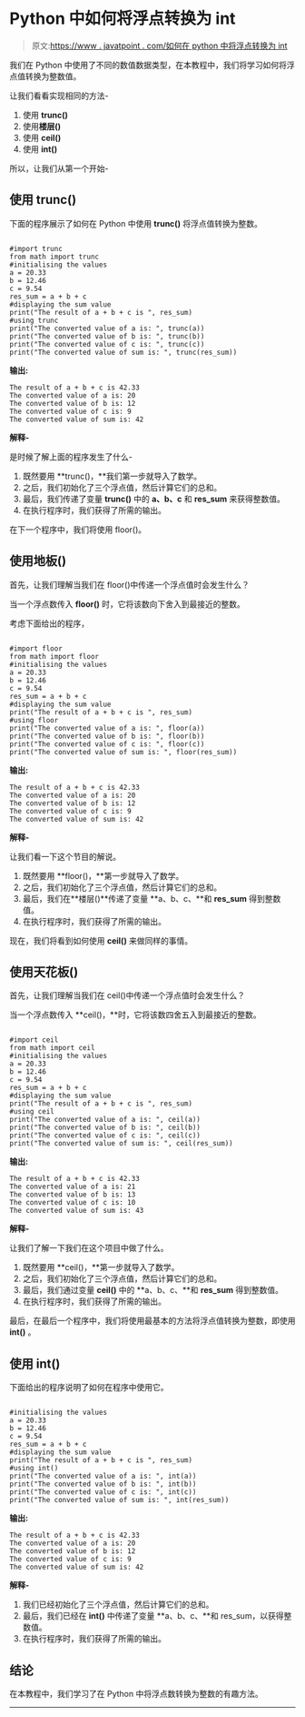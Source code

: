 # Python 中如何将浮点转换为 int

> 原文:[https://www . javatpoint . com/如何在 python 中将浮点转换为 int](https://www.javatpoint.com/how-to-convert-float-to-int-in-python)

我们在 Python 中使用了不同的数值数据类型，在本教程中，我们将学习如何将浮点值转换为整数值。

让我们看看实现相同的方法-

1.  使用 **trunc()**
2.  使用**楼层()**
3.  使用 **ceil()**
4.  使用 **int()**

所以，让我们从第一个开始-

## 使用 trunc()

下面的程序展示了如何在 Python 中使用 **trunc()** 将浮点值转换为整数。

```

#import trunc
from math import trunc
#initialising the values
a = 20.33
b = 12.46
c = 9.54
res_sum = a + b + c
#displaying the sum value
print("The result of a + b + c is ", res_sum)
#using trunc
print("The converted value of a is: ", trunc(a))
print("The converted value of b is: ", trunc(b))
print("The converted value of c is: ", trunc(c))
print("The converted value of sum is: ", trunc(res_sum))

```

**输出:**

```
The result of a + b + c is 42.33
The converted value of a is: 20
The converted value of b is: 12
The converted value of c is: 9
The converted value of sum is: 42

```

**解释-**

是时候了解上面的程序发生了什么-

1.  既然要用 **trunc()，**我们第一步就导入了数学。
2.  之后，我们初始化了三个浮点值，然后计算它们的总和。
3.  最后，我们传递了变量 **trunc()** 中的 **a、b、c** 和 **res_sum** 来获得整数值。
4.  在执行程序时，我们获得了所需的输出。

在下一个程序中，我们将使用 floor()。

## 使用地板()

首先，让我们理解当我们在 floor()中传递一个浮点值时会发生什么？

当一个浮点数传入 **floor()** 时，它将该数向下舍入到最接近的整数。

考虑下面给出的程序，

```

#import floor
from math import floor
#initialising the values
a = 20.33
b = 12.46
c = 9.54
res_sum = a + b + c
#displaying the sum value
print("The result of a + b + c is ", res_sum)
#using floor
print("The converted value of a is: ", floor(a))
print("The converted value of b is: ", floor(b))
print("The converted value of c is: ", floor(c))
print("The converted value of sum is: ", floor(res_sum))

```

**输出:**

```
The result of a + b + c is 42.33
The converted value of a is: 20
The converted value of b is: 12
The converted value of c is: 9
The converted value of sum is: 42

```

**解释-**

让我们看一下这个节目的解说。

1.  既然要用 **floor()，**第一步就导入了数学。
2.  之后，我们初始化了三个浮点值，然后计算它们的总和。
3.  最后，我们在**楼层()**传递了变量 **a、b、c、**和 **res_sum** 得到整数值。
4.  在执行程序时，我们获得了所需的输出。

现在，我们将看到如何使用 **ceil()** 来做同样的事情。

## 使用天花板()

首先，让我们理解当我们在 ceil()中传递一个浮点值时会发生什么？

当一个浮点数传入 **ceil()，**时，它将该数四舍五入到最接近的整数。

```

#import ceil
from math import ceil
#initialising the values
a = 20.33
b = 12.46
c = 9.54
res_sum = a + b + c
#displaying the sum value
print("The result of a + b + c is ", res_sum)
#using ceil
print("The converted value of a is: ", ceil(a))
print("The converted value of b is: ", ceil(b))
print("The converted value of c is: ", ceil(c))
print("The converted value of sum is: ", ceil(res_sum))

```

**输出:**

```
The result of a + b + c is 42.33
The converted value of a is: 21
The converted value of b is: 13
The converted value of c is: 10
The converted value of sum is: 43

```

**解释-**

让我们了解一下我们在这个项目中做了什么。

1.  既然要用 **ceil()，**第一步就导入了数学。
2.  之后，我们初始化了三个浮点值，然后计算它们的总和。
3.  最后，我们通过变量 **ceil()** 中的 **a、b、c、**和 **res_sum** 得到整数值。
4.  在执行程序时，我们获得了所需的输出。

最后，在最后一个程序中，我们将使用最基本的方法将浮点值转换为整数，即使用 **int()** 。

## 使用 int()

下面给出的程序说明了如何在程序中使用它。

```

#initialising the values
a = 20.33
b = 12.46
c = 9.54
res_sum = a + b + c
#displaying the sum value
print("The result of a + b + c is ", res_sum)
#using int()
print("The converted value of a is: ", int(a))
print("The converted value of b is: ", int(b))
print("The converted value of c is: ", int(c))
print("The converted value of sum is: ", int(res_sum))

```

**输出:**

```
The result of a + b + c is 42.33
The converted value of a is: 20
The converted value of b is: 12
The converted value of c is: 9
The converted value of sum is: 42

```

**解释-**

1.  我们已经初始化了三个浮点值，然后计算它们的总和。
2.  最后，我们已经在 **int()** 中传递了变量 **a、b、c、**和 res_sum，以获得整数值。
3.  在执行程序时，我们获得了所需的输出。

## 结论

在本教程中，我们学习了在 Python 中将浮点数转换为整数的有趣方法。

* * *